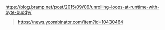 https://blog.bramp.net/post/2015/09/09/unrolling-loops-at-runtime-with-byte-buddy/
> https://news.ycombinator.com/item?id=10430464